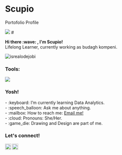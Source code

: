 # Scupio
Portofolio Profile 
<p>
    <img src="https://github-readme-stats.vercel.app/api?username=Scupio&hide=contribs,prs&show_icons=true&hide_border=true&title_color=000" />
# <summary><strong>Hi there :wave: , I'm Scupio!</strong></summary>
Lifelong Learner, currently working as budagh kompeni.
<p align="left"> <img src="https://komarev.com/ghpvc/?username=goonesmile&label=Profile%20views&color=0e75b6&style=flat" alt="isrealodejobi" />
</p>

### <summary><strong>Tools:</strong></summary>
<p>
    <img src="https://img.shields.io/badge/Text%20Editor-Visual%20Studio%20Code-blue?&logo=visual%20studio%20code&logoColor=blue" />
</p>

### <summary><strong>Yosh!</strong></summary>
<p>
    - :keyboard: I’m currently learning Data Analytics. </br>
    - :speech_balloon: Ask me about anything.</br>
    - :mailbox: How to reach me: <a href="mailto:tegarusmi@gmail.com">Email me!</a>  </br>
    - :cloud: Pronouns: She/Her. </br>
    - :game_die: Drawing and Design are part of me. </br>
<p>
 
### <summary><strong>Let's connect!</strong></summary>
<a href="https://twitter.com/Nogars3">
  <img align="left" alt="Goo's Twitter" width="20px" src="https://simpleicons.now.sh/twitter/495f7e" />
</a>
<a href="https://www.instagram.com/Novard_sc/">
  <img align="left" alt="Nogars Instagram" width="20px" src="https://simpleicons.now.sh/instagram/E4405F" />
</a>
  
